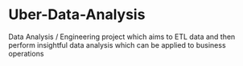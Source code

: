 # Uber-Data-Analysis
Data Analysis / Engineering project which aims to ETL data and then perform insightful data analysis which can be applied to business operations
